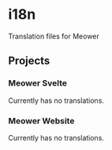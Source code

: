 # i18n

Translation files for Meower

## Projects

### Meower Svelte

Currently has no translations.

### Meower Website

Currently has no translations.
